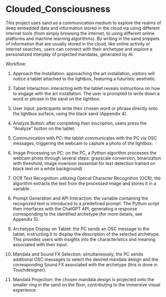 # Clouded_Consciousness
 This project uses sand as a communication medium to explore the realms of deep embedded data and information stored in the cloud via using different internet tools (from simply browsing the internet, to using different online platforms and machine learning algorithms). By writing in the sand snippets of information that are usually stored in the cloud, like online activity or internet searches, users can connect with their archetype and explore a personalized interplay of projected mandalas, generated by AI. 

Workflow:

1. Approach the Installation: approaching the art installation, visitors will notice a tablet attached to the lightbox, featuring a futuristic aesthetic.

2. Tablet Interaction: interacting with the tablet reveals instructions on how to engage with the art installation. The user is prompted to write down a word or phrase in the sand on the lightbox.

3. User Input: participants write their chosen word or phrase directly onto the lightbox surface, using the black sand (Appendix 4).

4. Analyze Button: after completing their inscription, users press the "Analyze" button on the tablet.

5. Communication with PC: the tablet communicates with the PC via OSC messages, triggering the webcam to capture a photo of the lightbox.

6. Image Processing on PC: on the PC, a Python algorithm processes the webcam photo through several steps: grayscale conversion, binarization with threshold, image inversion (essential for text detection trained on black text on a white background)

7. OCR Text Recognition: utilizing Optical Character Recognition (OCR), the algorithm extracts the text from the processed image and stores it in a variable.

8. Prompt Generation and API Interaction: the variable containing the recognized text is introduced to a predefined prompt. The Python script then interfaces with the ChatGPT API, generating a response corresponding to the identified archetype (for more details, see Appendix 5).

9. Archetype Display on Tablet: the PC sends an OSC message to the tablet, instructing it to display the description of the selected archetype. This provides users with insights into the characteristics and meaning associated with their input. 

10. Mandala and Sound FX Selection: simultaneously, the PC sends additional OSC messages to select the desired mandala design and the corresponding Sound FX associated with the archetype (this is done in Touchdesigner).

11. Mandala Projection: the chosen mandala design is projected onto the smaller ring in the sand on the floor, contributing to the immersive visual experience
